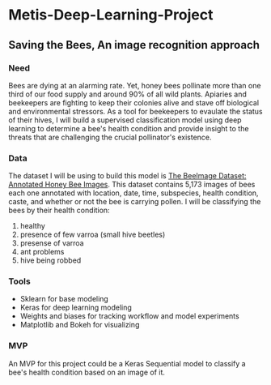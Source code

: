# Metis-Deep-Learning-Project

## Saving the Bees, An image recognition approach

### Need
Bees are dying at an alarming rate. Yet, honey bees pollinate more than one third of our food supply and around 90% of all wild plants. Apiaries and beekeepers are fighting to keep their colonies alive and stave off biological and environmental stressors. As a tool for beekeepers to evaulate the status of their hives, I will build a supervised classification model using deep learning to determine a bee's health condition and provide insight to the threats that are challenging the crucial pollinator's existence. 

### Data 
The dataset I will be using to build this model is [The BeeImage Dataset: Annotated Honey Bee Images](https://www.kaggle.com/jenny18/honey-bee-annotated-images?select=bee_data.csv). This dataset contains 5,173 images of bees each one annotated with location, date, time, subspecies, health condition, caste, and whether or not the bee is carrying pollen. I will be classifying the bees by their health condition: 
   1. healthy
   2. presence of few varroa (small hive beetles)
   3. presense of varroa
   4. ant problems
   5. hive being robbed 

### Tools
* Sklearn for base modeling
* Keras for deep learning modeling
* Weights and biases for tracking workflow and model experiments
* Matplotlib and Bokeh for visualizing 

### MVP 
An MVP for this project could be a Keras Sequential model to classify a bee's health condition based on an image of it. 
